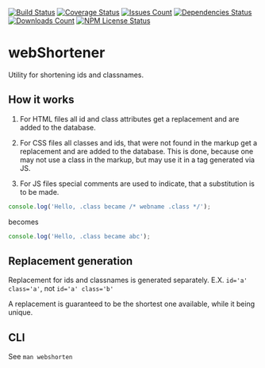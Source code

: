 [![Build Status](https://img.shields.io/travis/maximsmol/webShortener.svg)](https://travis-ci.org/maximsmol/webShortener) [![Coverage Status](https://img.shields.io/coveralls/maximsmol/webShortener.svg)](https://coveralls.io/r/maximsmol/webShortener?branch=master) [![Issues Count](https://img.shields.io/github/issues/maximsmol/webShortener.svg)](https://github.com/maximsmol/webShortener/)
[![Dependencies Status](https://img.shields.io/requires/github/maximsmol/webShortener.svg)](https://www.npmjs.com/package/webshortener) [![Downloads Count](https://img.shields.io/npm/dm/webshortener.svg)](https://www.npmjs.com/package/webshortener) [![NPM License Status](https://img.shields.io/npm/l/webshortener.svg)](https://www.npmjs.com/package/webshortener)

# webShortener
Utility for shortening ids and classnames.

## How it works
1. For HTML files all id and class attributes get a replacement and are added to the database.

1. For CSS files all classes and ids, that were not found in the markup get a replacement and are added to the database. This is done, because one may not use a class in the markup, but may use it in a tag generated via JS.

1. For JS files special comments are used to indicate, that a substitution is to be made.
```js
console.log('Hello, .class became /* webname .class */');
```
becomes
```js
console.log('Hello, .class became abc');
```

## Replacement generation
Replacement for ids and classnames is generated separately.
E.X. `id='a' class='a'`, not `id='a' class='b'`

A replacement is guaranteed to be the shortest one available, while it being unique.

## CLI
See `man webshorten`
